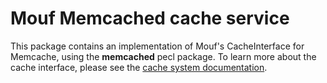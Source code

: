Mouf Memcached cache service
============================

This package contains an implementation of Mouf's CacheInterface for Memcache, using the **memcached** pecl package.
To learn more about the cache interface, please see the [cache system documentation](http://mouf-php.com/packages/mouf/utils.cache.cache-interface).
